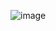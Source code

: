 ![image](https://user-images.githubusercontent.com/90271486/205492815-af21be62-55d8-40b7-ba1c-13a02cfff1c4.png)

